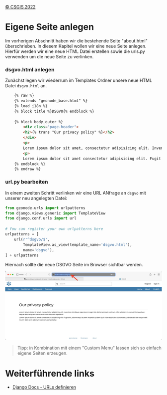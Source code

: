 <!-- the Menu -->
<link rel="stylesheet" media="all" href="../styles.css" />
<div id="logo"><a href="https://csgis.de">© CSGIS 2022</a></div>
<div id="menu"></div>
<div id="jumpMenu"></div>
<script src="../menu.js"></script>
<script src="../jumpmenu.js"></script>
<!-- the Menu -->


# Eigene Seite anlegen

Im vorherigen Abschnitt haben wir die bestehende Seite "about.html" überschrieben. In diesem Kapitel wollen wir eine neue Seite anlegen.  
Hierfür werden wir eine neue HTML Datei erstellen sowie die urls.py verwenden um die neue Seite zu verlinken.


### dsgvo.html anlegen

Zunächst legen wir wiederrum im Templates Ordner unsere neue HTML Datei `dsgvo.html` an.


```html
    {% raw %}
    {% extends "geonode_base.html" %}
    {% load i18n %}
    {% block title %}DSGVO{% endblock %}

    {% block body_outer %}
        <div class="page-header">
        <h2>{% trans "Our privacy policy" %}</h2>
        </div>
        <p>
        Lorem ipsum dolor sit amet, consectetur adipisicing elit. Inventore similique asperiores magni iste dicta nesciunt nostrum nihil ad esse! In corrupti temporibus neque dolor aliquam tenetur et sunt dolorum expedita?</p>
        <p>
        Lorem ipsum dolor sit amet consectetur adipisicing elit. Fugit sint, labore sequi autem impedit quidem quis vitae explicabo consectetur, obcaecati iste eaque velit rerum. Odio et in laborum corporis consectetur.</p>
    {% endblock %}
    {% endraw %}
```


### url.py bearbeiten

In einem zweiten Schritt verlinken wir eine URL ANfrage an `dsgvo` mit unserer neu angelegten Datei:

```python
from geonode.urls import urlpatterns
from django.views.generic import TemplateView
from django.conf.urls import url

# You can register your own urlpatterns here
urlpatterns = [
    url(r'^dsgvo/$',
        TemplateView.as_view(template_name='dsgvo.html'),
        name='dsgvo'),
] + urlpatterns
 ```

Hiernach sollte die neue DSGVO Seite im Browser sichtbar werden.

![Neu angelegte DSGVO Seite im Browser](images/dsgvo.jpeg)

> Tipp: in Kombination mit einem "Custom Menu" lassen sich so einfach eigene Seiten erzeugen.


# Weiterführende links

- [Django Docs - URLs definieren](https://docs.djangoproject.com/en/4.1/topics/http/urls/)



